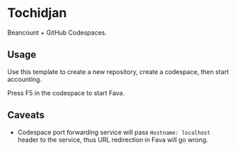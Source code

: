 # Tochidjan

Beancount + GitHub Codespaces.

## Usage

Use this template to create a new repository, create a codespace, then start accounting.

Press F5 in the codespace to start Fava.

## Caveats

- Codespace port forwarding service will pass `Hostname: localhost` header to the service, thus URL redirection in Fava will go wrong.

